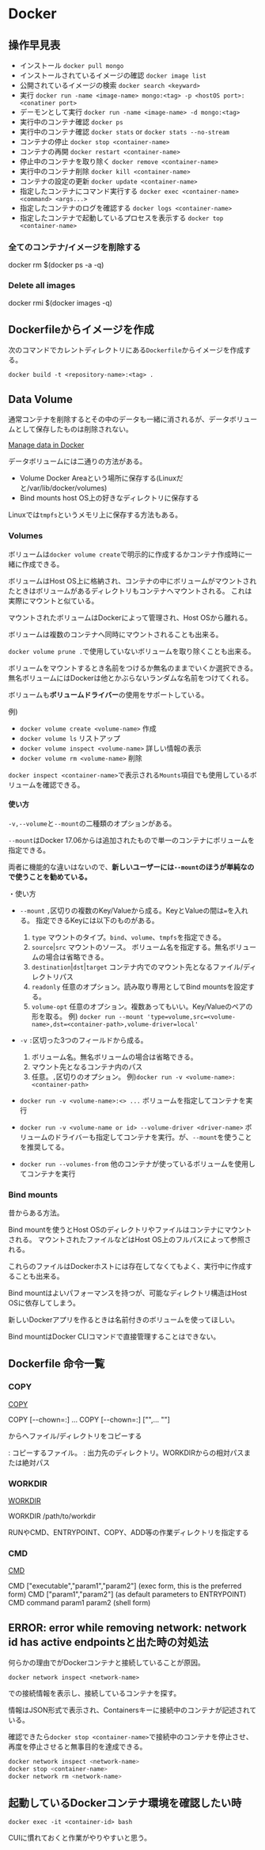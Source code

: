 # Docker

## 操作早見表

- インストール `docker pull mongo`
- インストールされているイメージの確認 `docker image list`
- 公開されているイメージの検索 `docker search <keyward>`
- 実行 `docker run -name <image-name> mongo:<tag> -p <hostOS port>:<conatiner port>`
- デーモンとして実行 `docker run -name <image-name> -d mongo:<tag>`
- 実行中のコンテナ確認 `docker ps`
- 実行中のコンテナ確認 `docker stats` or `docker stats --no-stream`
- コンテナの停止 `docker stop <container-name>`
- コンテナの再開 `docker restart <container-name>`
- 停止中のコンテナを取り除く `docker remove <container-name>`
- 実行中のコンテナ削除 `docker kill <container-name>`
- コンテナの設定の更新 `docker update <container-name>`
- 指定したコンテナにコマンド実行する `docker exec <container-name> <command> <args...>`
- 指定したコンテナのログを確認する `docker logs <container-name>`
- 指定したコンテナで起動しているプロセスを表示する `docker top <container-name>`

### 全てのコンテナ/イメージを削除する                
docker rm $(docker ps -a -q)

### Delete all images
docker rmi $(docker images -q)

## Dockerfileからイメージを作成

次のコマンドでカレントディレクトリにある`Dockerfile`からイメージを作成する。

`docker build -t <repository-name>:<tag> .`

## Data Volume

通常コンテナを削除するとその中のデータも一緒に消されるが、データボリュームとして保存したものは削除されない。

[Manage data in Docker](https://docs.docker.com/storage/)

データボリュームには二通りの方法がある。

- Volume Docker Areaという場所に保存する(Linuxだと/var/lib/docker/volumes)
- Bind mounts host OS上の好きなディレクトリに保存する
  
Linuxでは`tmpfs`というメモリ上に保存する方法もある。

### Volumes

ボリュームは`docker volume create`で明示的に作成するかコンテナ作成時に一緒に作成できる。

ボリュームはHost OS上に格納され、コンテナの中にボリュームがマウントされたときはボリュームがあるディレクトリもコンテナへマウントされる。
これは実際にマウントと似ている。

マウントされたボリュームはDockerによって管理され、Host OSから離れる。

ボリュームは複数のコンテナへ同時にマウントされることも出来る。

`docker volume prune .`で使用していないボリュームを取り除くことも出来る。

ボリュームをマウントするとき名前をつけるか無名のままでいくか選択できる。
無名ボリュームにはDockerは他とかぶらないランダムな名前をつけてくれる。

ボリュームも**ボリュームドライバー**の使用をサポートしている。

例)
- `docker volume create <volume-name>` 作成
- `docker volume ls` リストアップ
- `docker volume inspect <volume-name>` 詳しい情報の表示
- `docker volume rm <volume-name>` 削除

`docker inspect <container-name>`で表示される`Mounts`項目でも使用しているボリュームを確認できる。



#### 使い方

`-v,--volume`と`--mount`の二種類のオプションがある。

`--mount`はDocker 17.06からは追加されたもので単一のコンテナにボリュームを指定できる。

両者に機能的な違いはないので、**新しいユーザーには`--mount`のほうが単純なので使うことを勧めている。**

・使い方

- `--mount` `,`区切りの複数のKey/Valueから成る。KeyとValueの間は`=`を入れる。
    指定できるKeyには以下のものがある。
    1. `type` マウントのタイプ。`bind`、`volume`、`tmpfs`を指定できる。
    2. `source`|`src` マウントのソース。 ボリューム名を指定する。無名ボリュームの場合は省略できる。
    3. `destination`|`dst`|`target` コンテナ内でのマウント先となるファイル/ディレクトリパス
    4. `readonly` 任意のオプション。読み取り専用としてBind mountsを設定する。
    5. `volume-opt` 任意のオプション。複数あってもいい。Key/Valueのペアの形を取る。
    例) `docker run --mount 'type=volume,src=<volume-name>,dst=<container-path>,volume-driver=local'`
- `-v` `:`区切った3つのフィールドから成る。
  1. ボリューム名。無名ボリュームの場合は省略できる。
  2. マウント先となるコンテナ内のパス 
  3. 任意。`,`区切りのオプション。
  例)`docker run -v <volume-name>:<container-path>`

- `docker run -v <volume-name>:<> ...` ボリュームを指定してコンテナを実行
- `docker run -v <volume-name or id> --volume-driver <driver-name>` ボリュームのドライバーも指定してコンテナを実行。が、`--mount`を使うことを推奨してる。
- `docker run --volumes-from` 他のコンテナが使っているボリュームを使用してコンテナを実行


### Bind mounts

昔からある方法。

Bind mountを使うとHost OSのディレクトリやファイルはコンテナにマウントされる。
マウントされたファイルなどはHost OS上のフルパスによって参照される。

これらのファイルはDockerホストには存在してなくてもよく、実行中に作成することも出来る。

Bind mountはよいパフォーマンスを持つが、可能なディレクトリ構造はHost OSに依存してしまう。

新しいDockerアプリを作るときは名前付きのボリュームを使ってほしい。

Bind mountはDocker CLIコマンドで直接管理することはできない。

## Dockerfile 命令一覧

### COPY

[COPY](https://docs.docker.com/engine/reference/builder/#copy)

COPY [--chown=<user>:<group>] <src>... <dest>
COPY [--chown=<user>:<group>] ["<src>",... "<dest>"]

<src>から<dest>へファイル/ディレクトリをコピーする

<src>: コピーするファイル。
<dest>: 出力先のディレクトリ。WORKDIRからの相対パスまたは絶対パス

### WORKDIR

[WORKDIR](https://docs.docker.com/engine/reference/builder/#workdir)

WORKDIR /path/to/workdir

RUNやCMD、ENTRYPOINT、COPY、ADD等の作業ディレクトリを指定する

### CMD

[CMD](https://docs.docker.com/engine/reference/builder/#cmd)

CMD ["executable","param1","param2"] (exec form, this is the preferred form)
CMD ["param1","param2"] (as default parameters to ENTRYPOINT)
CMD command param1 param2 (shell form)

## ERROR: error while removing network: network <network-name> id <network-id> has active endpointsと出た時の対処法

何らかの理由で<network-name>がDockerコンテナと接続していることが原因。

`docker network inspect <network-name>`

で<network-name>の接続情報を表示し、接続しているコンテナを探す。

情報はJSON形式で表示され、Containersキーに接続中のコンテナが記述されている。

確認できたら`docker stop <container-name>`で接続中のコンテナを停止させ、再度<network-name>を停止させると無事目的を達成できる。

```bash
docker network inspect <network-name>
docker stop <container-name>
docker network rm <network-name>
```

## 起動しているDockerコンテナ環境を確認したい時

`docker exec -it <container-id> bash`

CUIに慣れておくと作業がやりやすいと思う。
